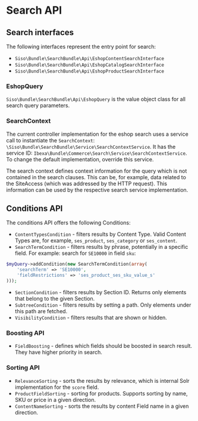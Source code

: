 # Search API

## Search interfaces

The following interfaces represent the entry point for search:

- `Siso\Bundle\SearchBundle\Api\EshopContentSearchInterface`
- `Siso\Bundle\SearchBundle\Api\EshopCatalogSearchInterface`
- `Siso\Bundle\SearchBundle\Api\EshopProductSearchInterface`

### EshopQuery

`Siso\Bundle\SearchBundle\Api\EshopQuery` is the value object class for all search query parameters.

### SearchContext

The current controller implementation for the eshop search uses a service call to instantiate the `SearchContext`: `\Siso\Bundle\SearchBundle\Service\SearchContextService`.
It has the service ID: `Ibexa\Bundle\Commerce\Search\Service\SearchContextService`.
To change the default implementation, override this service.

The search context defines context information for the query which is not contained in the search clauses.
This can be, for example, data related to the SiteAccess (which was addressed by the HTTP request).
This information can be used by the respective search service implementation.

## Conditions API

The conditions API offers the following Conditions:

- `ContentTypesCondition` - filters results by Content Type. Valid Content Types are, for example, `ses_product`, `ses_category` or `ses_content`.
- `SearchTermCondition` - filters results by phrase, potentially in a specific field. For example: search for `SE10000` in field `sku`:

``` php
$myQuery->addCondition(new SearchTermCondition(array(
    'searchTerm' => 'SE10000',
    'fieldRestrictions' => 'ses_product_ses_sku_value_s'
)));
```

- `SectionCondition` - filters results by Section ID. Returns only elements that belong to the given Section.
- `SubtreeCondition` - filters results by setting a path. Only elements under this path are fetched.
- `VisibilityCondition` - filters results that are shown or hidden.

### Boosting API

- `FieldBoosting` - defines which fields should be boosted in search result. They have higher priority in search.

### Sorting API

- `RelevanceSorting` - sorts the results by relevance, which is internal Solr implementation for the `score` field.
- `ProductFieldSorting` - sorting for products. Supports sorting by name, SKU or price in a given direction.
- `ContentNameSorting` - sorts the results by content Field name in a given direction.
